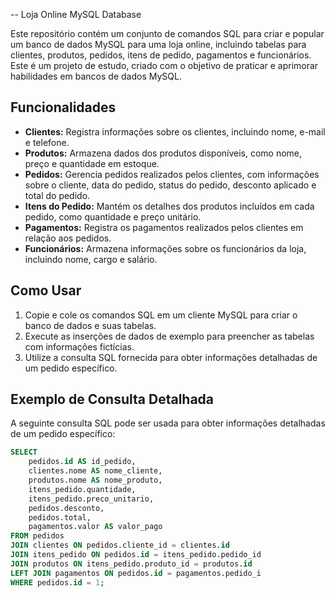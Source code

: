 -- Loja Online MySQL Database

Este repositório contém um conjunto de comandos SQL para criar e popular um banco de dados MySQL para uma loja online, incluindo tabelas para clientes, produtos, pedidos, itens de pedido, pagamentos e funcionários. Este é um projeto de estudo, criado com o objetivo de praticar e aprimorar habilidades em bancos de dados MySQL.

## Funcionalidades

- **Clientes:** Registra informações sobre os clientes, incluindo nome, e-mail e telefone.
- **Produtos:** Armazena dados dos produtos disponíveis, como nome, preço e quantidade em estoque.
- **Pedidos:** Gerencia pedidos realizados pelos clientes, com informações sobre o cliente, data do pedido, status do pedido, desconto aplicado e total do pedido.
- **Itens do Pedido:** Mantém os detalhes dos produtos incluídos em cada pedido, como quantidade e preço unitário.
- **Pagamentos:** Registra os pagamentos realizados pelos clientes em relação aos pedidos.
- **Funcionários:** Armazena informações sobre os funcionários da loja, incluindo nome, cargo e salário.

## Como Usar

1. Copie e cole os comandos SQL em um cliente MySQL para criar o banco de dados e suas tabelas.
2. Execute as inserções de dados de exemplo para preencher as tabelas com informações fictícias.
3. Utilize a consulta SQL fornecida para obter informações detalhadas de um pedido específico.

## Exemplo de Consulta Detalhada

A seguinte consulta SQL pode ser usada para obter informações detalhadas de um pedido específico:

```sql
SELECT 
    pedidos.id AS id_pedido, 
    clientes.nome AS nome_cliente, 
    produtos.nome AS nome_produto, 
    itens_pedido.quantidade, 
    itens_pedido.preco_unitario,
    pedidos.desconto,
    pedidos.total,
    pagamentos.valor AS valor_pago
FROM pedidos
JOIN clientes ON pedidos.cliente_id = clientes.id
JOIN itens_pedido ON pedidos.id = itens_pedido.pedido_id
JOIN produtos ON itens_pedido.produto_id = produtos.id
LEFT JOIN pagamentos ON pedidos.id = pagamentos.pedido_i
WHERE pedidos.id = 1;

